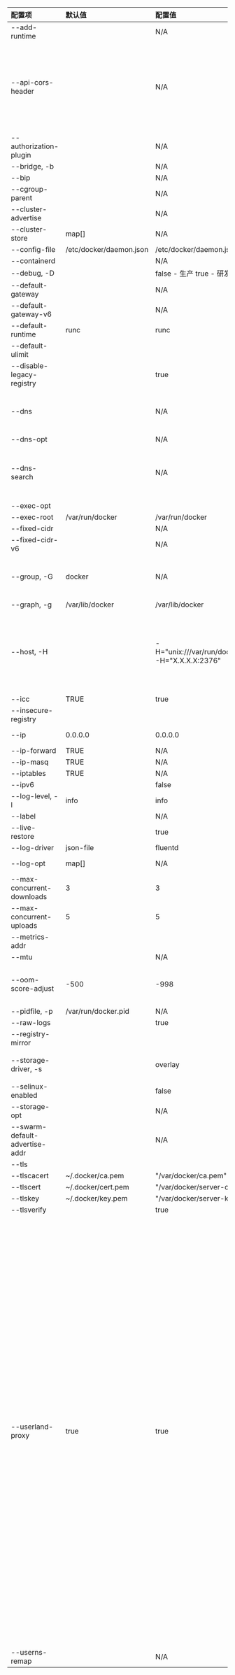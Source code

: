 | 配置项| 默认值| 配置值| 描述|
|:---|:---|:---|:---|
| --add-runtime|| N/A | Register an  additional OCI compatible runtime |
| --api-cors-header|| N/A| Set  CORS headers in the remote API To set cross origin requests to the remote api please give values to  --api-cors-header when running Docker in  daemon mode. Set * (asterisk) allows all, default or blank means CORS  disabled    e.g.dockerd -H="172.25.34.32:2375"  -H="unix:///var/run/docker.sock"  --api-cors-header="http://foo.bar" |
| --authorization-plugin|| N/A| Authorization plugins  to load|
| --bridge, -b|| N/A| Attach containers to  a network bridge|
| --bip|| N/A| Specify network  bridge IP|
| --cgroup-parent|| N/A| Set parent cgroup for  all containers|
| --cluster-advertise|| N/A| Address or interface  name to advertise|
| --cluster-store| map[]| N/A| Set cluster store  options|
| --config-file| /etc/docker/daemon.json | /etc/docker/daemon.json| Daemon configuration  file|
| --containerd|| N/A| Path to containerd  socket|
| --debug, -D|| false  - 生产    true - 研发| Enable  debug mode|
| --default-gateway|| N/A| Container default  gateway IPv4 address  |
| --default-gateway-v6|| N/A| Container default  gateway IPv6 address  |
| --default-runtime| runc| runc| Default OCI runtime  for containers|
| --default-ulimit||| Default ulimits for  containers|
| --disable-legacy-registry|| true| Disable contacting  legacy registries|
| --dns|| N/A| DNS  server to use 添加 DNS 服务器到容器的 /etc/resolv.conf 中，让容器用这个服务器来解析所有不在 /etc/hosts 中的主机名。 |
| --dns-opt|| N/A| DNS options to use|
| --dns-search|| N/A| DNS  search domains to use    设定容器的搜索域，当设定搜索域为 .example.com 时，在搜索一个名为 host 的主机时，DNS 不仅搜索host，还会搜索  host.example.com。 |
| --exec-opt||| Runtime execution  options|
| --exec-root| /var/run/docker| /var/run/docker| Root directory for  execution state files |
| --fixed-cidr|| N/A| IPv4 subnet for fixed  IPs|
| --fixed-cidr-v6|| N/A| IPv6 subnet for fixed  IPs|
| --group, -G| docker| N/A| Group  for the unix socket 在后台运行模式下，赋予指定的Group到相应的unix socket上。注意，当此参数 --group 赋予空字符串时，将去除组信息 |
| --graph, -g| /var/lib/docker| /var/lib/docker| Root of the Docker  runtime|
| --host, -H|| -H="unix:///var/run/docker.sock"  -H="X.X.X.X:2376" | Daemon  socket(s) to connect to 设置后台模式下指定socket绑定，可以绑定一个或多个 tcp://host:port, unix:///path/to/socket, fd://*  或 fd://socketfd。如：$ docker -H tcp://0.0.0.0:2375 ps 或者$ export  DOCKER_HOST="tcp://0.0.0.0:2375"$ docker ps |
| --icc| TRUE| true| Enable  inter-container communication    |
| --insecure-registry||| Enable insecure  registry communication  |
| --ip| 0.0.0.0| 0.0.0.0| Default IP when  binding container ports |
| --ip-forward| TRUE| N/A| Enable  net.ipv4.ip_forward|
| --ip-masq| TRUE| N/A| Enable IP  masquerading|
| --iptables| TRUE| N/A| Enable addition of  iptables rules       |
| --ipv6|| false| Enable IPv6  networking|
| --log-level,  -l| info| info| Set the logging level|
| --label|| N/A| Set key=value labels  to the daemon|
| --live-restore|| true| Enables keeping  containers alive during daemon downtime |
| --log-driver| json-file| fluentd| Default driver for  container logs|
| --log-opt| map[]| N/A| Default log driver  options for containers |
| --max-concurrent-downloads| 3| 3| Set the max  concurrent downloads for each pull |
| --max-concurrent-uploads| 5| 5| Set the max  concurrent uploads for each push |
| --metrics-addr||| Set address and port  to serve the metrics api |
| --mtu|| N/A| Set the containers  network MTU|
| --oom-score-adjust| -500| -998| Set  the oom_score_adj for the daemon        保证在宿主机发生 OOM 状况时，docker daemon 和容器相比，容器更有可能被杀死 |
| --pidfile, -p| /var/run/docker.pid| N/A| Path to use for  daemon PID file|
| --raw-logs|| true| Full timestamps  without ANSI coloring   |
| --registry-mirror||| Preferred Docker  registry mirror|
| --storage-driver,  -s|| overlay| Storage  driver to use 设置容器运行时使用指定的存储驱动，如,指定使用devicemapper |
| --selinux-enabled|| false| Enable selinux  support|
| --storage-opt|| N/A| Storage driver  options|
| --swarm-default-advertise-addr || N/A| Set default address  or interface for swarm advertised address |
| --tls||| Use TLS; implied by  –tlsverify|
| --tlscacert| ~/.docker/ca.pem| "/var/docker/ca.pem"| Trust certs signed  only by this CA|
| --tlscert| ~/.docker/cert.pem| "/var/docker/server-cert.pem"            | Path to TLS  certificate file|
| --tlskey| ~/.docker/key.pem| "/var/docker/server-key.pem"| Path to TLS key file|
| --tlsverify|| true| Use TLS and verify  the remote|
| --userland-proxy| true| true| Use  userland proxy for loopback traffic 从docker daemon的角度，添加了userland-proxy的起停开关         首先介绍userland-proxy一直以来的作用。众所周知，在Docker的桥接bridge网络模式下，Docker容器时是通过宿主机上的NAT模式，建立与宿主机之外世界的通信。然而在宿主机上，一般情况下，进程可以通过三种方式访问容器，分别为：<eth0IP>:<hostPort>,  <containerIP>:<containerPort>,以及<0.0.0.0>:<hostPort>。实际上，最后一种方式的成功访问完全得益于userland-proxy，即Docker  Daemon在启动一个Docker容器时，每为容器在宿主机上映射一个端口，都会启动一个docker-proxy进程，实现宿主机上0.0.0.0地址上对容器的访问代理。        当时引入userland-proxy时，也许是因为设计者意识到了0.0.0.0地址对容器访问上的功能缺陷。然而，在docker-proxy加入Docker之后相当长的一段时间内。Docker爱好者普遍感受到，很多场景下，docker-proxy并非必需，甚至会带来一些其他的弊端。        影响较大的场景主要有两种。         第一，单个容器需要和宿主机有多个端口的映射。此场景下，若容器需要映射1000个端口甚至更多，那么宿主机上就会创建1000个甚至更多的docker-proxy进程。据不完全测试，每一个docker-proxy占用的内存是4-10MB不等。如此一来，直接消耗至少4-10GB内存，以及至少1000个进程，无论是从系统内存，还是从系统CPU资源来分析，这都会是很大的负担。         第二，众多容器同时存在于宿主机的情况，单个容器映射端口极少。这种场景下，关于宿主机资源的消耗并没有如第一种场景下那样暴力，而且一种较为慢性的方式侵噬资源。        如今，Docker Daemon引入- -userland-proxy这个flag，将以上场景的控制权完全交给了用户，由用户决定是否开启，也为用户的场景的proxy代理提供了灵活性 |
| --userns-remap|| N/A| User/Group setting  for user namespaces  |
